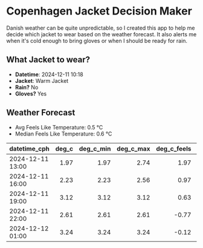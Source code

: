 
# Copenhagen Jacket Decision Maker

Danish weather can be quite unpredictable, so I created this app to help me decide which jacket to wear based on the weather forecast. 
It also alerts me when it's cold enough to bring gloves or when I should be ready for rain.

## What Jacket to wear?

- **Datetime**: 2024-12-11 10:18
- **Jacket**: Warm Jacket
- **Rain?** No
- **Gloves?** Yes

## Weather Forecast
- Avg Feels Like Temperature: 0.5 °C
- Median Feels Like Temperature: 0.6 °C

| datetime_cph     |   deg_c |   deg_c_min |   deg_c_max |   deg_c_feels | weather   | wind   | rain   |
|:-----------------|--------:|------------:|------------:|--------------:|:----------|:-------|:-------|
| 2024-12-11 13:00 |    1.97 |        1.97 |        2.74 |          1.97 | Clouds    | Low    | None   |
| 2024-12-11 16:00 |    2.23 |        2.23 |        2.56 |          0.97 | Clouds    | Low    | None   |
| 2024-12-11 19:00 |    3.12 |        3.12 |        3.12 |          0.63 | Clouds    | Low    | None   |
| 2024-12-11 22:00 |    2.61 |        2.61 |        2.61 |         -0.77 | Clouds    | Low    | None   |
| 2024-12-12 01:00 |    3.24 |        3.24 |        3.24 |         -0.12 | Clouds    | Low    | None   |
        